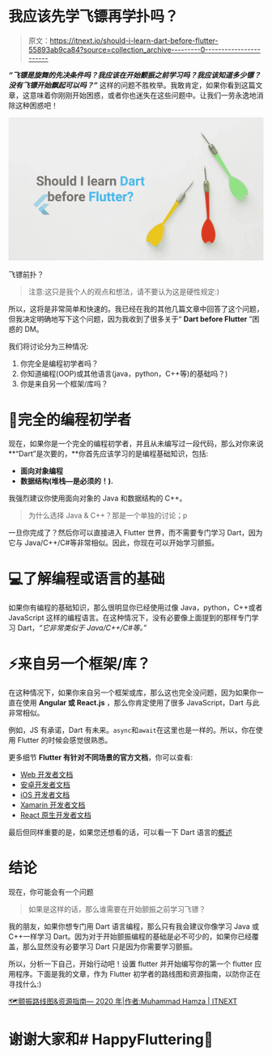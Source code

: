 # 我应该先学飞镖再学扑吗？

> 原文：<https://itnext.io/should-i-learn-dart-before-flutter-55893ab9ca84?source=collection_archive---------0----------------------->

***“飞镖是旋舞的先决条件吗？我应该在开始颤振之前学习吗？我应该知道多少镖？没有飞镖开始飘起可以吗？”*** 这样的问题不胜枚举。我敢肯定，如果你看到这篇文章，这意味着你刚刚开始困惑，或者你也迷失在这些问题中。让我们一劳永逸地消除这种困惑吧！

![](img/d2fef569c483508252af775ef685a7ce.png)

飞镖前扑？

> 注意:这只是我个人的观点和想法，请不要认为这是硬性规定:)

所以，这将是非常简单和快速的。我已经在我的其他几篇文章中回答了这个问题，但我决定明确地写下这个问题，因为我收到了很多关于“ **Dart before Flutter** ”困惑的 DM。

我们将讨论分为三种情况:

1.  你完全是编程初学者吗？
2.  你知道编程(OOP)或其他语言(java，python，C++等)的基础吗？)
3.  你是来自另一个框架/库吗？

# 👦完全的编程初学者

现在，如果你是一个完全的编程初学者，并且从未编写过一段代码，那么对你来说**“Dart”是次要的，**你首先应该学习的是编程基础知识，包括:

*   **面向对象编程**
*   **数据结构(堆栈—是必须的！).**

我强烈建议你使用面向对象的 Java 和数据结构的 C++。

> 为什么选择 Java & C++？那是一个单独的讨论；p

一旦你完成了？然后你可以直接进入 Flutter 世界，而不需要专门学习 Dart，因为它与 Java/C++/C#等非常相似。因此，你现在可以开始学习颤振。

# 💻了解编程或语言的基础

如果你有编程的基础知识，那么很明显你已经使用过像 Java，python，C++或者 JavaScript 这样的编程语言。在这种情况下，没有必要像上面提到的那样专门学习 Dart，*“它非常类似于 Java/C++/C#等。”*

# ⚡来自另一个框架/库？

在这种情况下，如果你来自另一个框架或库，那么这也完全没问题，因为如果你一直在使用 **Angular 或 React.js** ，那么你肯定使用了很多 JavaScript，Dart 与此非常相似。

例如，JS 有承诺，Dart 有未来。`async`和`await`在这里也是一样的。所以，你在使用 Flutter 的时候会感觉很熟悉。

更多细节 **Flutter 有针对不同场景的官方文档**，你可以查看:

*   [Web 开发者文档](https://flutter.dev/docs/get-started/flutter-for/web-devs)
*   [安卓开发者文档](https://flutter.dev/docs/get-started/flutter-for/android-devs)
*   [iOS 开发者文档](https://flutter.dev/docs/get-started/flutter-for/ios-devs)
*   [Xamarin 开发者文档](https://flutter.dev/docs/get-started/flutter-for/xamarin-forms-devs)
*   [React 原生开发者文档](https://flutter.dev/docs/get-started/flutter-for/react-native-devs)

最后但同样重要的是，如果您还想看的话，可以看一下 Dart 语言的[概述](https://dart.dev/overview)

# 结论

现在，你可能会有一个问题

> 如果是这样的话，那么谁需要在开始颤振之前学习飞镖？

我的朋友，如果你想专门用 Dart 语言编程，那么只有我会建议你像学习 Java 或 C++一样学习 Dart。因为对于开始颤振编程的基础是必不可少的，如果你已经覆盖，那么显然没有必要学习 Dart 只是因为你需要学习颤振。

所以，分析一下自己，开始行动吧！设置 flutter 并开始编写你的第一个 flutter 应用程序。下面是我的文章，作为 Flutter 初学者的路线图和资源指南，以防你正在寻找什么:)

[🗺颤振路线图&资源指南— 2020 年|作者:Muhammad Hamza | ITNEXT](/flutter-roadmap-resource-guide-2020-2ea6e4460a15)

# 谢谢大家和# HappyFluttering💙